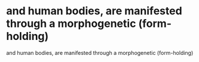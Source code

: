 # and human bodies, are manifested through a morphogenetic (form-holding)

and human bodies, are manifested through a morphogenetic (form-holding)